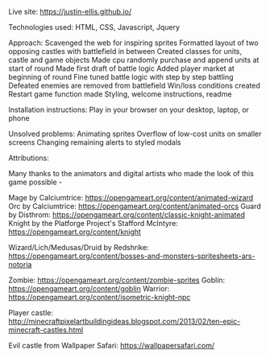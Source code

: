Live site: https://justin-ellis.github.io/

Technologies used: HTML, CSS, Javascript, Jquery

Approach: 
Scavenged the web for inspiring sprites 
Formatted layout of two opposing castles with battlefield in between
Created classes for units, castle and game objects
Made cpu randomly purchase and append units at start of round
Made first draft of battle logic 
Added player market at beginning of round
Fine tuned battle logic with step by step battling
Defeated enemies are removed from battlefield
Win/loss conditions created
Restart game function made
Styling, welcome instructions, readme

Installation instructions: Play in your browser on your desktop, laptop, or phone

Unsolved problems: 
Animating sprites
Overflow of low-cost units on smaller screens
Changing remaining alerts to styled modals



Attributions:

Many thanks to the animators and digital artists who made the look of this game possible - 

Mage by Calciumtrice: https://opengameart.org/content/animated-wizard
Orc by Calciumtrice: https://opengameart.org/content/animated-orcs
Guard by Disthrom: https://opengameart.org/content/classic-knight-animated
Knight by the Platforge Project's Stafford McIntyre: https://opengameart.org/content/knight

Wizard/Lich/Medusas/Druid by Redshrike: https://opengameart.org/content/bosses-and-monsters-spritesheets-ars-notoria

Zombie: https://opengameart.org/content/zombie-sprites
Goblin: https://opengameart.org/content/goblin
Warrior: https://opengameart.org/content/isometric-knight-npc

Player castle: http://minecraftpixelartbuildingideas.blogspot.com/2013/02/ten-epic-minecraft-castles.html

Evil castle from Wallpaper Safari: https://wallpapersafari.com/
